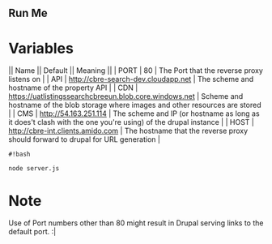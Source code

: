 ## Run Me



# Variables

|| Name || Default || Meaning ||
| PORT | 80 | The Port that the reverse proxy listens on |
| API | http://cbre-search-dev.cloudapp.net | The scheme and hostname of the property API |
| CDN | https://uatlistingssearchcbreeun.blob.core.windows.net | Scheme and hostname of the blob storage where images and other resources are stored |
| CMS | http://54.163.251.114 | The scheme and IP (or hostname as long as it does't clash with the one you're using) of the drupal instance |
| HOST | http://cbre-int.clients.amido.com | The hostname that the reverse proxy should forward to drupal for URL generation |



```
#!bash

node server.js

```


# Note
Use of Port numbers other than 80 might result in Drupal serving links to the default port. :|